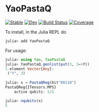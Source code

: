 # YaoPastaQ

[![Stable](https://img.shields.io/badge/docs-stable-blue.svg)](https://QuantumBFS.github.io/YaoPastaQ.jl/stable)
[![Dev](https://img.shields.io/badge/docs-dev-blue.svg)](https://QuantumBFS.github.io/YaoPastaQ.jl/dev)
[![Build Status](https://github.com/QuantumBFS/YaoPastaQ.jl/workflows/CI/badge.svg)](https://github.com/QuantumBFS/YaoPastaQ.jl/actions)
[![Coverage](https://codecov.io/gh/QuantumBFS/YaoPastaQ.jl/branch/master/graph/badge.svg)](https://codecov.io/gh/QuantumBFS/YaoPastaQ.jl)

To install, in the Julia REPL do

```julia
julia> add YaoPastaQ
```

For usage:

```julia
julia> using Yao, YaoPastaQ
julia> YaoPastaQ.genlist(put(3, 3=>Y))
1-element Vector{Any}:
 ("Y", 3)
 
julia> x = PastaQReg(bit"00110")
PastaQReg{ITensors.MPS}
    active qubits: 5/5

julia> nqubits(x)
5
```

